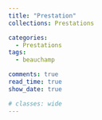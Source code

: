 ```yaml
---
title: "Prestation"
collections: Prestations

categories:
  - Prestations
tags:
  - beauchamp

comments: true
read_time: true
show_date: true

# classes: wide
---
```


